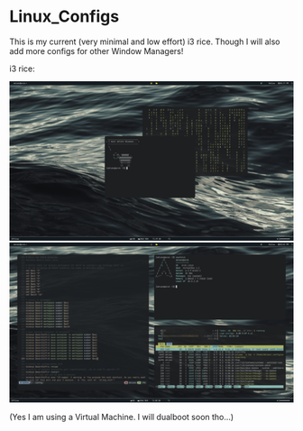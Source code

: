 # Linux_Configs

This is my current (very minimal and low effort) i3 rice. Though I will also add more configs for other Window Managers!

i3 rice:

![...](https://github.com/DeLuks2006/Linux_Configs/blob/main/rice2.png)
![...](https://github.com/DeLuks2006/Linux_Configs/blob/main/rice.png)

(Yes I am using a Virtual Machine. I will dualboot soon tho...)
